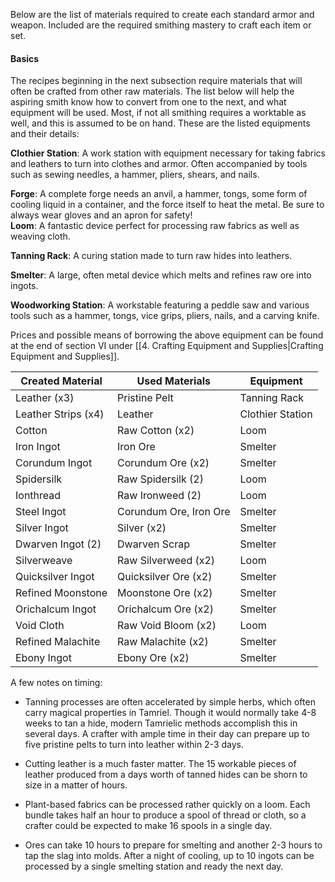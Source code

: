 Below are the list of materials required to create each standard armor and weapon. Included are the required smithing mastery to craft each item or set.

#### Basics

The recipes beginning in the next subsection require materials that will often be crafted from other raw materials. The list below will help the aspiring smith know how to convert from one to the next, and what equipment will be used. Most, if not all smithing requires a worktable as well, and this is assumed to be on hand. These are the listed equipments and their details:

**Clothier Station**: A work station with equipment necessary for taking fabrics and leathers to turn into clothes and armor. Often accompanied by tools such as sewing needles, a hammer, pliers, shears, and nails.

**Forge**: A complete forge needs an anvil, a hammer, tongs, some form of cooling liquid in a container, and the force itself to heat the metal. Be sure to always wear gloves and an apron for safety!  
**Loom**: A fantastic device perfect for processing raw fabrics as well as weaving cloth.

**Tanning Rack**: A curing station made to turn raw hides into leathers.

**Smelter**: A large, often metal device which melts and refines raw ore into ingots.

**Woodworking Station**: A workstable featuring a peddle saw and various tools such as a hammer, tongs, vice grips, pliers, nails, and a carving knife.

Prices and possible means of borrowing the above equipment can be found at the end of section VI under [[4. Crafting Equipment and Supplies|Crafting Equipment and Supplies]].

| Created Material    | Used Materials         | Equipment        |
| ------------------- | ---------------------- | ---------------- |
| Leather (x3)        | Pristine Pelt          | Tanning Rack     |
| Leather Strips (x4) | Leather                | Clothier Station |
| Cotton              | Raw Cotton (x2)        | Loom             |
| Iron Ingot          | Iron Ore               | Smelter          |
| Corundum Ingot      | Corundum Ore (x2)      | Smelter          |
| Spidersilk          | Raw Spidersilk (2)     | Loom             |
| Ionthread           | Raw Ironweed (2)       | Loom             |
| Steel Ingot         | Corundum Ore, Iron Ore | Smelter          |
| Silver Ingot        | Silver (x2)            | Smelter          |
| Dwarven Ingot (2)   | Dwarven Scrap          | Smelter          |
| Silverweave         | Raw Silverweed (x2)    | Loom             |
| Quicksilver Ingot   | Quicksilver Ore (x2)   | Smelter          |
| Refined Moonstone   | Moonstone Ore (x2)     | Smelter          |
| Orichalcum Ingot    | Orichalcum Ore (x2)    | Smelter          |
| Void Cloth          | Raw Void Bloom (x2)    | Loom             |
| Refined Malachite   | Raw Malachite (x2)     | Smelter          |
| Ebony Ingot         | Ebony Ore (x2)         | Smelter          |

A few notes on timing: 

- Tanning processes are often accelerated by simple herbs, which often carry magical properties in Tamriel. Though it would normally take 4-8 weeks to tan a hide, modern Tamrielic methods accomplish this in several days. A crafter with ample time in their day can prepare up to five pristine pelts to turn into leather within 2-3 days.  

- Cutting leather is a much faster matter. The 15 workable pieces of leather produced from a days worth of tanned hides can be shorn to size in a matter of hours.  

- Plant-based fabrics can be processed rather quickly on a loom. Each bundle takes half an hour to produce a spool of thread or cloth, so a crafter could be expected to make 16 spools in a single day.  

- Ores can take 10 hours to prepare for smelting and another 2-3 hours to tap the slag into molds. After a night of cooling, up to 10 ingots can be processed by a single smelting station and ready the next day.